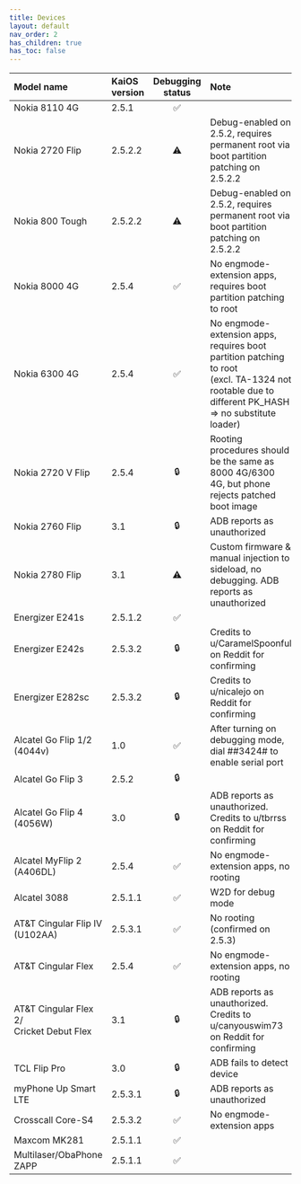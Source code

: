 ```yaml
---
title: Devices
layout: default
nav_order: 2
has_children: true
has_toc: false
---
```


| Model name | KaiOS version | Debugging status | Note |
|:--|:--|:-:|:--|
| Nokia 8110 4G | 2.5.1 | ✅ |   |
| Nokia 2720 Flip | 2.5.2.2 | ⚠️ | Debug-enabled on 2.5.2, requires permanent root via boot partition patching on 2.5.2.2 |
| Nokia 800 Tough | 2.5.2.2 | ⚠️ | Debug-enabled on 2.5.2, requires permanent root via boot partition patching on 2.5.2.2 |
| Nokia 8000 4G | 2.5.4 | ✅ | No engmode-extension apps, requires boot partition patching to root |
| Nokia 6300 4G | 2.5.4 | ✅ | No engmode-extension apps, requires boot partition patching to root<br>(excl. TA-1324 not rootable due to different PK_HASH ⇒ no substitute loader) |
| Nokia 2720 V Flip | 2.5.4 | 🔒 | Rooting procedures should be the same as 8000 4G/6300 4G, but phone rejects patched boot image |
| Nokia 2760 Flip | 3.1 | 🔒 | ADB reports as unauthorized |
| Nokia 2780 Flip | 3.1 | ⚠️ | Custom firmware & manual injection to sideload, no debugging. ADB reports as unauthorized |
| Energizer E241s | 2.5.1.2 | ✅ |   |
| Energizer E242s | 2.5.3.2 | 🔒 | Credits to u/CaramelSpoonful on Reddit for confirming |
| Energizer E282sc | 2.5.3.2 | 🔒 | Credits to u/nicalejo on Reddit for confirming |
| Alcatel Go Flip 1/2 (4044v) | 1.0 | ✅ | After turning on debugging mode, dial ##3424# to enable serial port |
| Alcatel Go Flip 3 | 2.5.2 | 🔒 |   |
| Alcatel Go Flip 4 (4056W) | 3.0 | 🔒 | ADB reports as unauthorized.<br>Credits to u/tbrrss on Reddit for confirming |
| Alcatel MyFlip 2 (A406DL) | 2.5.4 | ✅ | No engmode-extension apps, no rooting |
| Alcatel 3088 | 2.5.1.1 | ✅ | W2D for debug mode |
| AT&T Cingular Flip IV (U102AA) | 2.5.3.1 | ✅ | No rooting (confirmed on 2.5.3) |
| AT&T Cingular Flex | 2.5.4 | ✅ | No engmode-extension apps, no rooting |
| AT&T Cingular Flex 2/<br>Cricket Debut Flex | 3.1 | 🔒 | ADB reports as unauthorized.<br>Credits to u/canyouswim73 on Reddit for confirming |
| TCL Flip Pro | 3.0 | 🔒 | ADB fails to detect device |
| myPhone Up Smart LTE | 2.5.3.1 | 🔒 | ADB reports as unauthorized |
| Crosscall Core-S4 | 2.5.3.2 | ✅ | No engmode-extension apps |
| Maxcom MK281 | 2.5.1.1 | ✅ |   |
| Multilaser/ObaPhone ZAPP | 2.5.1.1 | ✅ |   |